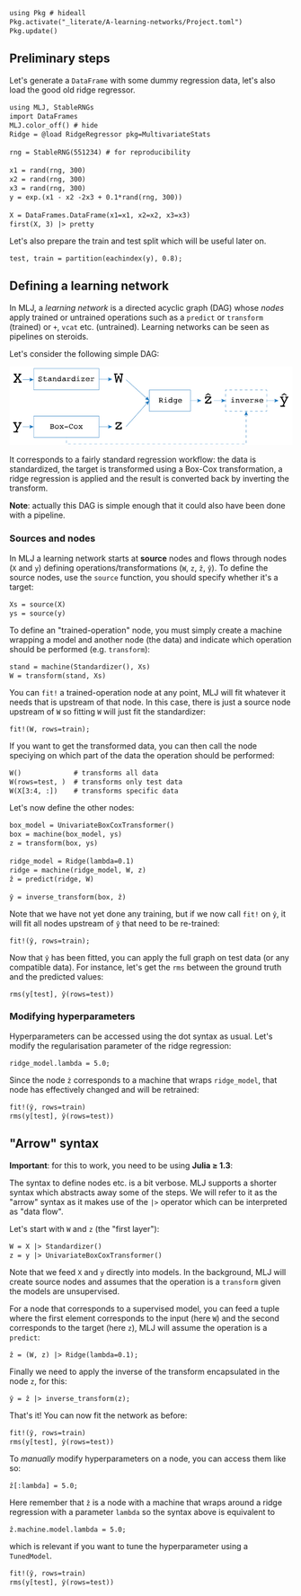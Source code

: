 <!--This file was generated, do not modify it.-->
```julia:ex1
using Pkg # hideall
Pkg.activate("_literate/A-learning-networks/Project.toml")
Pkg.update()
```

## Preliminary steps

Let's generate a `DataFrame` with some dummy regression data, let's also load the good old ridge regressor.

```julia:ex2
using MLJ, StableRNGs
import DataFrames
MLJ.color_off() # hide
Ridge = @load RidgeRegressor pkg=MultivariateStats

rng = StableRNG(551234) # for reproducibility

x1 = rand(rng, 300)
x2 = rand(rng, 300)
x3 = rand(rng, 300)
y = exp.(x1 - x2 -2x3 + 0.1*rand(rng, 300))

X = DataFrames.DataFrame(x1=x1, x2=x2, x3=x3)
first(X, 3) |> pretty
```

Let's also prepare the train and test split which will be useful later on.

```julia:ex3
test, train = partition(eachindex(y), 0.8);
```

## Defining a learning network

In MLJ, a *learning network* is a directed acyclic graph (DAG) whose *nodes* apply trained or untrained operations such as a `predict` or `transform` (trained) or `+`, `vcat` etc. (untrained).
Learning networks can be seen as pipelines on steroids.

Let's consider the following simple DAG:

![Operation DAG](/assets/diagrams/composite1.svg)

It corresponds to a fairly standard regression workflow: the data is standardized, the target is transformed using a Box-Cox transformation, a ridge regression is applied and the result is converted back by inverting the transform.

**Note**: actually  this DAG is simple enough that it could also have been done with a pipeline.

### Sources and nodes

In MLJ a learning network starts at **source** nodes and flows through nodes (`X` and `y`) defining operations/transformations (`W`, `z`, `ẑ`, `ŷ`).
To define the source nodes, use the `source` function, you should specify whether it's a target:

```julia:ex4
Xs = source(X)
ys = source(y)
```

To define an "trained-operation" node, you must simply create a machine wrapping a model and another node (the data) and indicate which operation should be performed (e.g. `transform`):

```julia:ex5
stand = machine(Standardizer(), Xs)
W = transform(stand, Xs)
```

You can `fit!` a trained-operation node at any point, MLJ will fit whatever it needs that is upstream of that node.
In this case, there is just a source node upstream of `W` so fitting `W` will just fit the standardizer:

```julia:ex6
fit!(W, rows=train);
```

If you want to get the transformed data, you can then call the node speciying on which part of the data the operation should be performed:

```julia:ex7
W()             # transforms all data
W(rows=test, )  # transforms only test data
W(X[3:4, :])    # transforms specific data
```

Let's now define the other nodes:

```julia:ex8
box_model = UnivariateBoxCoxTransformer()
box = machine(box_model, ys)
z = transform(box, ys)

ridge_model = Ridge(lambda=0.1)
ridge = machine(ridge_model, W, z)
ẑ = predict(ridge, W)

ŷ = inverse_transform(box, ẑ)
```

Note that we have not yet done any training, but if we now call `fit!` on `ŷ`, it will fit all nodes upstream of `ŷ` that need to be re-trained:

```julia:ex9
fit!(ŷ, rows=train);
```

Now that `ŷ` has been fitted, you can apply the full graph on test data (or any compatible data). For instance, let's get the `rms` between the ground truth and the predicted values:

```julia:ex10
rms(y[test], ŷ(rows=test))
```

### Modifying hyperparameters

Hyperparameters can be accessed using the dot syntax as usual.
Let's modify the regularisation parameter of the ridge regression:

```julia:ex11
ridge_model.lambda = 5.0;
```

Since the node `ẑ` corresponds to a machine that wraps `ridge_model`, that node has effectively changed and will be retrained:

```julia:ex12
fit!(ŷ, rows=train)
rms(y[test], ŷ(rows=test))
```

## "Arrow" syntax
**Important**: for this to work, you need to be using **Julia ≥ 1.3**:

The syntax to define nodes etc. is a bit verbose. MLJ supports a shorter syntax which abstracts away some of the steps. We will refer to it as the "arrow" syntax as it makes use of the `|>` operator which can be interpreted as "data flow".

Let's start with `W` and `z` (the "first layer"):

```julia:ex13
W = X |> Standardizer()
z = y |> UnivariateBoxCoxTransformer()
```

Note that we feed `X` and `y` directly into models. In the background, MLJ will create source nodes and assumes that the operation is a `transform` given the models are unsupervised.

For a node that corresponds to a supervised model, you can feed a tuple where the first element corresponds to the input (here `W`) and the second corresponds to the target (here `z`), MLJ will assume the operation is a `predict`:

```julia:ex14
ẑ = (W, z) |> Ridge(lambda=0.1);
```

Finally we need to apply the inverse of the transform encapsulated in the node `z`, for this:

```julia:ex15
ŷ = ẑ |> inverse_transform(z);
```

That's it! You can now fit the network as before:

```julia:ex16
fit!(ŷ, rows=train)
rms(y[test], ŷ(rows=test))
```

To *manually* modify hyperparameters on a node, you can access them like so:

```julia:ex17
ẑ[:lambda] = 5.0;
```

Here remember that `ẑ` is a node with a machine that wraps around a ridge regression with a parameter `lambda` so the syntax above is equivalent to

```julia:ex18
ẑ.machine.model.lambda = 5.0;
```

which is relevant if you want to tune the hyperparameter using a `TunedModel`.

```julia:ex19
fit!(ŷ, rows=train)
rms(y[test], ŷ(rows=test))
```

